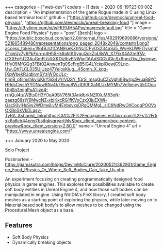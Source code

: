 +++
categories = ["web-dev"]
coders = []
date = 2020-06-19T23:00:00Z
description = "An implementation of the game Rogue made in C using Linux based terminal tools"
github = ["https://github.com/devmcclu/unreal-food-physics", "https://github.com/devmcclu/unreal-breaking-food "]
image = "https://i9.ytimg.com/vi/wFKf9JH5APw/maxresdefault.jpg"
title = "Game Engine Food Physics"
type = "post"
[[tech]]
logo = "https://public.boxcloud.com/api/2.0/internal_files/492919699086/versions/521865489486/representations/png_paged_2048x2048/content/1.png?access_token=1!84BJcfICAN9seKZhNUlCPyOS234aSa5_WvHkUWFlTvsmgfZ1kwUy7y6PbFon-o4Hh5Hk8oktKSyguQckZoLBsW_X7FixX4AXm97A-iZXXFqFJ23AuGmFUUkXKDlzlhvFNWjqr1AAdSGOkiGtcSx9ngzOw_0wjeqw-Hfy09MfGQg3FBt02AnwenTg0ScFrgB5iG4LYckplOewjC9Lnc-Uw_Qh7LCL035UjUsz47YejoxKiug__45omh_X_kqq-IXpWbekRJqbIvnSYziWQoULc-hlmB_pfjlmshkvloKkYSjS4vYrVQSY_fDrS_msqGuCZxVghihBwrpc9vuaB9YCHRdsCwshYYONuw8Nv4k7Skou8WzIDR9tXaNLUxMYMh7Vefjimyytj5COcaUhjSn3migPuA1-ze4-rrhQul4tuWBts0H3Y0uA9SV765t3AnkIbrkNZRXuM63oN-zaezg68zjY9MwcNZ-xbjKxcRG1fKVxCzxXijuEXWi-Gac93vlHsSw2WDmsjLvM4EnbsvxsDRgQMMgL_sIC9NdRwOXCoogPOOVxOKBnGkVkDLqsy-TyRA..&shared_link=https%3A%2F%2Fepicgames.ent.box.com%2Fs%2Fr5xk6a6ch44qng7bsjfqkvqryartjhlv&box_client_name=box-content-preview&box_client_version=2.60.0"
name = "Unreal Engine 4"
url = "https://www.unrealengine.com/"

+++
January 2020 to May 2020

Solo Project

Postmortem - https://gamasutra.com/blogs/DevlinMcClure/20200521/362931/Game_Engine_Food_Physics_Or_Where_Soft_Bodies_Can_Take_Us.php

An experiment focusing on creating programmatically designed food physics in game engines. This explores the possibilities available to create soft body entities in Unreal Engine 4, and how those soft bodies can be manipulated in engine. Using NVIDIA's FleX library, I created soft body meshes as a starting point of exploring the physics, while later moving on to Material based soft body's to allow meshes to be changed using the Procedural Mesh object as a base.

## Features
* Soft Body Physics
* Dynamically breaking objects

